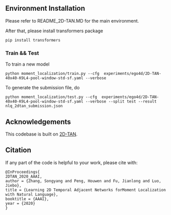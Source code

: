 
## Environment Installation
Please refer to README\_2D-TAN.MD for the main environment.

After that, please install transformers package
```
pip install transformers
```


### Train && Test

To train a new model
```    
python moment_localization/train.py --cfg  experiments/ego4d/2D-TAN-40x40-K9L4-pool-window-std-sf.yaml --verbose
```

To generate the submission file, do
```
python moment_localization/test.py --cfg  experiments/ego4d/2D-TAN-40x40-K9L4-pool-window-std-sf.yaml --verbose --split test --result nlq_2dtan_submission.json
```

## Acknowledgements

This codebase is built on  [2D-TAN](https://github.com/microsoft/2D-TAN).

## Citation

If any part of the code is helpful to your work, please cite with:

```
@InProceedings{
2DTAN_2020_AAAI,
author = {Zhang, Songyang and Peng, Houwen and Fu, Jianlong and Luo, Jiebo},
title = {Learning 2D Temporal Adjacent Networks forMoment Localization with Natural Language},
booktitle = {AAAI},
year = {2020}
}
```
